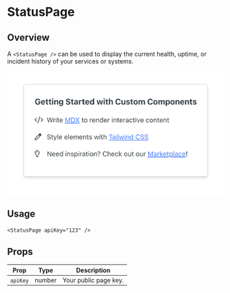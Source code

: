 # StatusPage

## Overview

A `<StatusPage />` can be used to display the current health, uptime, or incident history of your services or systems.

<img src="status-page.png" width="800" />

## Usage

```mdx
<StatusPage apiKey="123" />
```

## Props

| Prop     | Type   | Description           |
| -------- | ------ | --------------------- |
| `apiKey` | number | Your public page key. |
